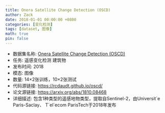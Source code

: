 ```yaml
---
title: Onera Satellite Change Detection (OSCD)
author: Zack
date: 2018-01-01 00:00:00 +0800
categories: [变化检测]
tags: [dataset, 图像]
math: true
pin: false
---
```

- 数据集名称: [Onera Satellite Change Detection (OSCD)](https://rcdaudt.github.io/oscd/)
- 任务: 遥感变化检测 建筑物
- 发布时间: 2018
- 模态: 图像
- 数量: 14×2张训练，10×2张测试
- 代码源链接: https://rcdaudt.github.io/oscd/
- 论文源链接: https://arxiv.org/abs/1810.08468
- 详细描述: 包含1种类型的遥感地物类型，提取自Sentinel-2，由Universit´e Paris-Saclay、 T´el´ecom ParisTech于2018年发布
